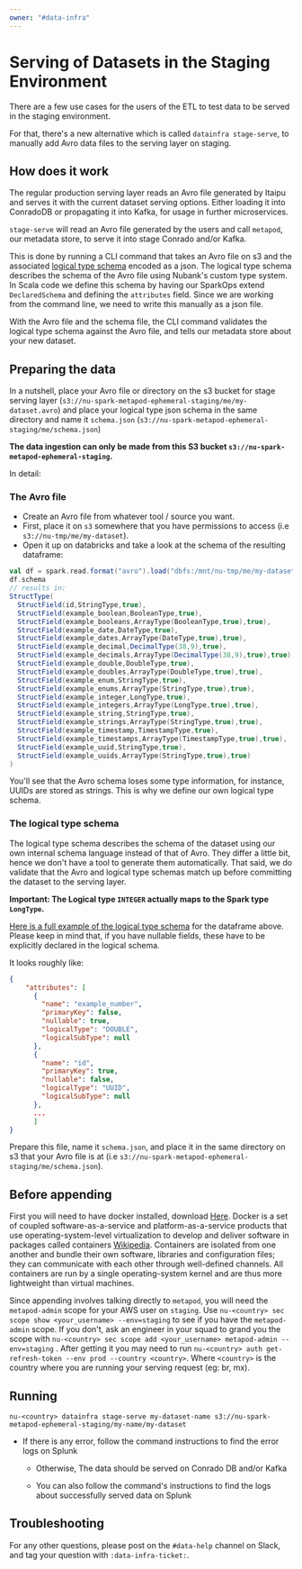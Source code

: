 ```yaml
---
owner: "#data-infra"
---
```


<!-- markdwonlint-disable-file -->

# Serving of Datasets in the Staging Environment

There are a few use cases for the users of the ETL to test data to be served in the staging environment.

For that, there's a new alternative which is called `datainfra stage-serve`, to manually add Avro data files to the serving layer on staging.

## How does it work

The regular production serving layer reads an Avro file generated by Itaipu and serves it with the current dataset serving options. Either loading it into ConradoDB or propagating it into Kafka, for usage in further microservices.

`stage-serve` will read an Avro file generated by the users and call `metapod`, our metadata store, to serve it into stage Conrado and/or Kafka.

This is done by running a CLI command that takes an Avro file on s3 and the associated [logical type schema](/glossary.md#logical-type-schema) encoded as a json. The logical type schema describes the schema of the Avro file using Nubank's custom type system. In Scala code we define this schema by having our SparkOps extend `DeclaredSchema` and defining the `attributes` field. Since we are working from the command line, we need to write this manually as a json file.

With the Avro file and the schema file, the CLI command validates the logical type schema against the Avro file, and tells our metadata store about your new dataset.

## Preparing the data
In a nutshell, place your Avro file or directory on the s3 bucket for stage serving layer (`s3://nu-spark-metapod-ephemeral-staging/me/my-dataset.avro`) and place your logical type json schema in the same directory and name it `schema.json` (`s3://nu-spark-metapod-ephemeral-staging/me/schema.json`)

**The data ingestion can only be made from this S3 bucket `s3://nu-spark-metapod-ephemeral-staging`.**

In detail:

### The Avro file

- Create an Avro file from whatever tool / source you want.
- First, place it on `s3` somewhere that you have permissions to access (i.e `s3://nu-tmp/me/my-dataset`).
- Open it up on databricks and take a look at the schema of the resulting dataframe:

```scala
val df = spark.read.format("avro").load("dbfs:/mnt/nu-tmp/me/my-dataset")
df.schema
// results in:
StructType(
  StructField(id,StringType,true),
  StructField(example_boolean,BooleanType,true),
  StructField(example_booleans,ArrayType(BooleanType,true),true),
  StructField(example_date,DateType,true),
  StructField(example_dates,ArrayType(DateType,true),true),
  StructField(example_decimal,DecimalType(38,9),true),
  StructField(example_decimals,ArrayType(DecimalType(38,9),true),true),
  StructField(example_double,DoubleType,true),
  StructField(example_doubles,ArrayType(DoubleType,true),true),
  StructField(example_enum,StringType,true),
  StructField(example_enums,ArrayType(StringType,true),true),
  StructField(example_integer,LongType,true),
  StructField(example_integers,ArrayType(LongType,true),true),
  StructField(example_string,StringType,true),
  StructField(example_strings,ArrayType(StringType,true),true),
  StructField(example_timestamp,TimestampType,true),
  StructField(example_timestamps,ArrayType(TimestampType,true),true),
  StructField(example_uuid,StringType,true),
  StructField(example_uuids,ArrayType(StringType,true),true)
)
```

You'll see that the Avro schema loses some type information, for instance, UUIDs are stored as strings.
This is why we define our own logical type schema.

### The logical type schema

The logical type schema describes the schema of the dataset using our own internal schema language instead of that of Avro.
They differ a little bit, hence we don't have a tool to generate them automatically.
That said, we do validate that the Avro and logical type schemas match up before committing the dataset to the serving layer.

**Important: The Logical type `INTEGER` actually maps to the Spark type `LongType`.**

[Here is a full example of the logical type schema](../manual_series_schema.json) for the dataframe above.
Please keep in mind that, if you have nullable fields, these have to be explicitly declared in the logical schema.

It looks roughly like:

```json
{
    "attributes": [
      {
        "name": "example_number",
        "primaryKey": false,
        "nullable": true,
        "logicalType": "DOUBLE",
        "logicalSubType": null
      },
      {
        "name": "id",
        "primaryKey": true,
        "nullable": false,
        "logicalType": "UUID",
        "logicalSubType": null
      },
      ...
      ]
}
```

Prepare this file, name it `schema.json`, and place it in the same directory on s3 that your Avro file is at (i.e `s3://nu-spark-metapod-ephemeral-staging/me/schema.json`).

## Before appending

First you will need to have docker installed, download [Here](https://download.docker.com/mac/stable/Docker.dmg). Docker is a set of coupled software-as-a-service and platform-as-a-service products that use operating-system-level virtualization to develop and deliver software in packages called containers [Wikipedia](https://en.wikipedia.org/wiki/Docker_(software)). Containers are isolated from one another and bundle their own software, libraries and configuration files; they can communicate with each other through well-defined channels. All containers are run by a single operating-system kernel and are thus more lightweight than virtual machines.

Since appending involves talking directly to `metapod`, you will need the `metapod-admin` scope for your AWS user on `staging`. Use `nu-<country> sec scope show <your_username> --env=staging` to see if you have the `metapod-admin` scope. If you don't, ask an engineer in your squad to grand you the scope with `nu-<country> sec scope add <your_username> metapod-admin --env=staging` . After getting it you may need to run `nu-<country> auth get-refresh-token --env prod --country <country>`. Where `<country>` is the country where you are running your serving request (eg: br, mx).

## Running

```
nu-<country> datainfra stage-serve my-dataset-name s3://nu-spark-metapod-ephemeral-staging/my-name/my-dataset
```

* If there is any error, follow the command instructions to find the error logs on Splunk

  * Otherwise, The data should be served on Conrado DB and/or Kafka

  * You can also follow the command's instructions to find the logs about successfully served data on Splunk

## Troubleshooting

For any other questions, please post on the `#data-help` channel on Slack, and tag your question with `:data-infra-ticket:`.
